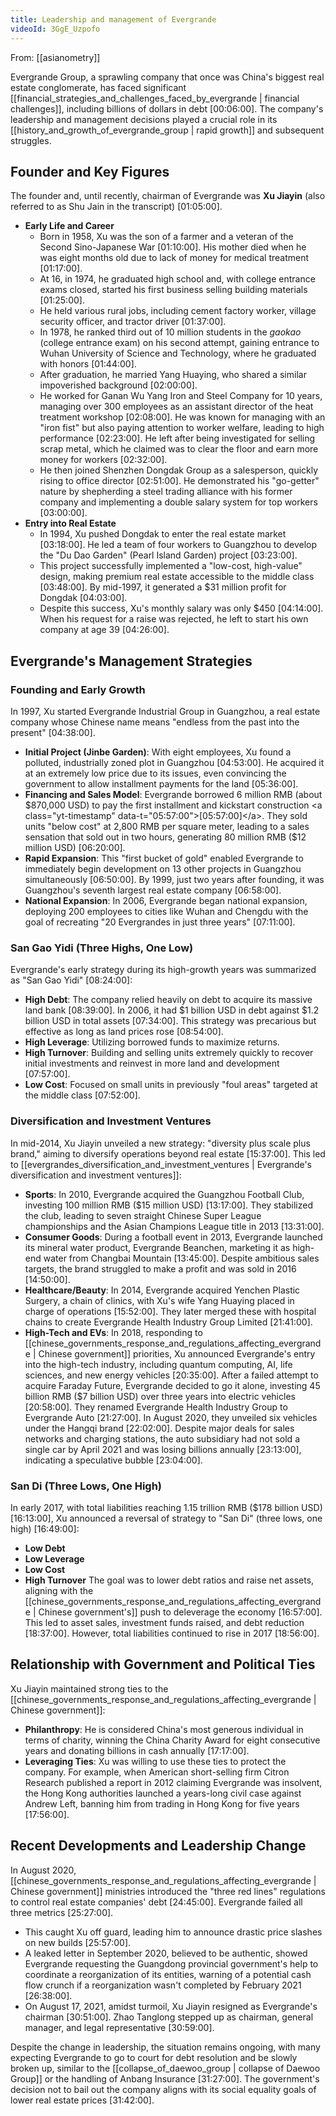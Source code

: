 ```yaml
---
title: Leadership and management of Evergrande
videoId: 3GgE_Uzpofo
---
```


From: [[asianometry]] <br/> 

Evergrande Group, a sprawling company that once was China's biggest real estate conglomerate, has faced significant [[financial_strategies_and_challenges_faced_by_evergrande | financial challenges]], including billions of dollars in debt <a class="yt-timestamp" data-t="00:06:00">[00:06:00]</a>. The company's leadership and management decisions played a crucial role in its [[history_and_growth_of_evergrande_group | rapid growth]] and subsequent struggles.

## Founder and Key Figures

The founder and, until recently, chairman of Evergrande was **Xu Jiayin** (also referred to as Shu Jain in the transcript) <a class="yt-timestamp" data-t="01:05:00">[01:05:00]</a>.
*   **Early Life and Career**
    *   Born in 1958, Xu was the son of a farmer and a veteran of the Second Sino-Japanese War <a class="yt-timestamp" data-t="01:10:00">[01:10:00]</a>. His mother died when he was eight months old due to lack of money for medical treatment <a class="yt-timestamp" data-t="01:17:00">[01:17:00]</a>.
    *   At 16, in 1974, he graduated high school and, with college entrance exams closed, started his first business selling building materials <a class="yt-timestamp" data-t="01:25:00">[01:25:00]</a>.
    *   He held various rural jobs, including cement factory worker, village security officer, and tractor driver <a class="yt-timestamp" data-t="01:37:00">[01:37:00]</a>.
    *   In 1978, he ranked third out of 10 million students in the *gaokao* (college entrance exam) on his second attempt, gaining entrance to Wuhan University of Science and Technology, where he graduated with honors <a class="yt-timestamp" data-t="01:44:00">[01:44:00]</a>.
    *   After graduation, he married Yang Huaying, who shared a similar impoverished background <a class="yt-timestamp" data-t="02:00:00">[02:00:00]</a>.
    *   He worked for Ganan Wu Yang Iron and Steel Company for 10 years, managing over 300 employees as an assistant director of the heat treatment workshop <a class="yt-timestamp" data-t="02:08:00">[02:08:00]</a>. He was known for managing with an "iron fist" but also paying attention to worker welfare, leading to high performance <a class="yt-timestamp" data-t="02:23:00">[02:23:00]</a>. He left after being investigated for selling scrap metal, which he claimed was to clear the floor and earn more money for workers <a class="yt-timestamp" data-t="02:32:00">[02:32:00]</a>.
    *   He then joined Shenzhen Dongdak Group as a salesperson, quickly rising to office director <a class="yt-timestamp" data-t="02:51:00">[02:51:00]</a>. He demonstrated his "go-getter" nature by shepherding a steel trading alliance with his former company and implementing a double salary system for top workers <a class="yt-timestamp" data-t="03:00:00">[03:00:00]</a>.
*   **Entry into Real Estate**
    *   In 1994, Xu pushed Dongdak to enter the real estate market <a class="yt-timestamp" data-t="03:18:00">[03:18:00]</a>. He led a team of four workers to Guangzhou to develop the "Du Dao Garden" (Pearl Island Garden) project <a class="yt-timestamp" data-t="03:23:00">[03:23:00]</a>.
    *   This project successfully implemented a "low-cost, high-value" design, making premium real estate accessible to the middle class <a class="yt-timestamp" data-t="03:48:00">[03:48:00]</a>. By mid-1997, it generated a $31 million profit for Dongdak <a class="yt-timestamp" data-t="04:03:00">[04:03:00]</a>.
    *   Despite this success, Xu's monthly salary was only $450 <a class="yt-timestamp" data-t="04:14:00">[04:14:00]</a>. When his request for a raise was rejected, he left to start his own company at age 39 <a class="yt-timestamp" data-t="04:26:00">[04:26:00]</a>.

## Evergrande's Management Strategies

### Founding and Early Growth
In 1997, Xu started Evergrande Industrial Group in Guangzhou, a real estate company whose Chinese name means "endless from the past into the present" <a class="yt-timestamp" data-t="04:38:00">[04:38:00]</a>.
*   **Initial Project (Jinbe Garden)**: With eight employees, Xu found a polluted, industrially zoned plot in Guangzhou <a class="yt-timestamp" data-t="04:53:00">[04:53:00]</a>. He acquired it at an extremely low price due to its issues, even convincing the government to allow installment payments for the land <a class="yt-timestamp" data-t="05:36:00">[05:36:00]</a>.
*   **Financing and Sales Model**: Evergrande borrowed 6 million RMB (about $870,000 USD) to pay the first installment and kickstart construction <a class="yt-timestamp" data-t="05:57:00">[05:57:00]</a>. They sold units "below cost" at 2,800 RMB per square meter, leading to a sales sensation that sold out in two hours, generating 80 million RMB ($12 million USD) <a class="yt-timestamp" data-t="06:20:00">[06:20:00]</a>.
*   **Rapid Expansion**: This "first bucket of gold" enabled Evergrande to immediately begin development on 13 other projects in Guangzhou simultaneously <a class="yt-timestamp" data-t="06:50:00">[06:50:00]</a>. By 1999, just two years after founding, it was Guangzhou's seventh largest real estate company <a class="yt-timestamp" data-t="06:58:00">[06:58:00]</a>.
*   **National Expansion**: In 2006, Evergrande began national expansion, deploying 200 employees to cities like Wuhan and Chengdu with the goal of recreating "20 Evergrandes in just three years" <a class="yt-timestamp" data-t="07:11:00">[07:11:00]</a>.

### San Gao Yidi (Three Highs, One Low)
Evergrande's early strategy during its high-growth years was summarized as "San Gao Yidi" <a class="yt-timestamp" data-t="08:24:00">[08:24:00]</a>:
*   **High Debt**: The company relied heavily on debt to acquire its massive land bank <a class="yt-timestamp" data-t="08:39:00">[08:39:00]</a>. In 2006, it had $1 billion USD in debt against $1.2 billion USD in total assets <a class="yt-timestamp" data-t="07:34:00">[07:34:00]</a>. This strategy was precarious but effective as long as land prices rose <a class="yt-timestamp" data-t="08:54:00">[08:54:00]</a>.
*   **High Leverage**: Utilizing borrowed funds to maximize returns.
*   **High Turnover**: Building and selling units extremely quickly to recover initial investments and reinvest in more land and development <a class="yt-timestamp" data-t="07:57:00">[07:57:00]</a>.
*   **Low Cost**: Focused on small units in previously "foul areas" targeted at the middle class <a class="yt-timestamp" data-t="07:52:00">[07:52:00]</a>.

### Diversification and Investment Ventures
In mid-2014, Xu Jiayin unveiled a new strategy: "diversity plus scale plus brand," aiming to diversify operations beyond real estate <a class="yt-timestamp" data-t="15:37:00">[15:37:00]</a>. This led to [[evergrandes_diversification_and_investment_ventures | Evergrande's diversification and investment ventures]]:
*   **Sports**: In 2010, Evergrande acquired the Guangzhou Football Club, investing 100 million RMB ($15 million USD) <a class="yt-timestamp" data-t="13:17:00">[13:17:00]</a>. They stabilized the club, leading to seven straight Chinese Super League championships and the Asian Champions League title in 2013 <a class="yt-timestamp" data-t="13:31:00">[13:31:00]</a>.
*   **Consumer Goods**: During a football event in 2013, Evergrande launched its mineral water product, Evergrande Beanchen, marketing it as high-end water from Changbai Mountain <a class="yt-timestamp" data-t="13:45:00">[13:45:00]</a>. Despite ambitious sales targets, the brand struggled to make a profit and was sold in 2016 <a class="yt-timestamp" data-t="14:50:00">[14:50:00]</a>.
*   **Healthcare/Beauty**: In 2014, Evergrande acquired Yenchen Plastic Surgery, a chain of clinics, with Xu's wife Yang Huaying placed in charge of operations <a class="yt-timestamp" data-t="15:52:00">[15:52:00]</a>. They later merged these with hospital chains to create Evergrande Health Industry Group Limited <a class="yt-timestamp" data-t="21:41:00">[21:41:00]</a>.
*   **High-Tech and EVs**: In 2018, responding to [[chinese_governments_response_and_regulations_affecting_evergrande | Chinese government]] priorities, Xu announced Evergrande's entry into the high-tech industry, including quantum computing, AI, life sciences, and new energy vehicles <a class="yt-timestamp" data-t="20:35:00">[20:35:00]</a>. After a failed attempt to acquire Faraday Future, Evergrande decided to go it alone, investing 45 billion RMB ($7 billion USD) over three years into electric vehicles <a class="yt-timestamp" data-t="20:58:00">[20:58:00]</a>. They renamed Evergrande Health Industry Group to Evergrande Auto <a class="yt-timestamp" data-t="21:27:00">[21:27:00]</a>. In August 2020, they unveiled six vehicles under the Hangqi brand <a class="yt-timestamp" data-t="22:02:00">[22:02:00]</a>. Despite major deals for sales networks and charging stations, the auto subsidiary had not sold a single car by April 2021 and was losing billions annually <a class="yt-timestamp" data-t="23:13:00">[23:13:00]</a>, indicating a speculative bubble <a class="yt-timestamp" data-t="23:04:00">[23:04:00]</a>.

### San Di (Three Lows, One High)
In early 2017, with total liabilities reaching 1.15 trillion RMB ($178 billion USD) <a class="yt-timestamp" data-t="16:13:00">[16:13:00]</a>, Xu announced a reversal of strategy to "San Di" (three lows, one high) <a class="yt-timestamp" data-t="16:49:00">[16:49:00]</a>:
*   **Low Debt**
*   **Low Leverage**
*   **Low Cost**
*   **High Turnover**
The goal was to lower debt ratios and raise net assets, aligning with the [[chinese_governments_response_and_regulations_affecting_evergrande | Chinese government's]] push to deleverage the economy <a class="yt-timestamp" data-t="16:57:00">[16:57:00]</a>. This led to asset sales, investment funds raised, and debt reduction <a class="yt-timestamp" data-t="18:37:00">[18:37:00]</a>. However, total liabilities continued to rise in 2017 <a class="yt-timestamp" data-t="18:56:00">[18:56:00]</a>.

## Relationship with Government and Political Ties
Xu Jiayin maintained strong ties to the [[chinese_governments_response_and_regulations_affecting_evergrande | Chinese government]]:
*   **Philanthropy**: He is considered China's most generous individual in terms of charity, winning the China Charity Award for eight consecutive years and donating billions in cash annually <a class="yt-timestamp" data-t="17:17:00">[17:17:00]</a>.
*   **Leveraging Ties**: Xu was willing to use these ties to protect the company. For example, when American short-selling firm Citron Research published a report in 2012 claiming Evergrande was insolvent, the Hong Kong authorities launched a years-long civil case against Andrew Left, banning him from trading in Hong Kong for five years <a class="yt-timestamp" data-t="17:56:00">[17:56:00]</a>.

## Recent Developments and Leadership Change
In August 2020, [[chinese_governments_response_and_regulations_affecting_evergrande | Chinese government]] ministries introduced the "three red lines" regulations to control real estate companies' debt <a class="yt-timestamp" data-t="24:45:00">[24:45:00]</a>. Evergrande failed all three metrics <a class="yt-timestamp" data-t="25:27:00">[25:27:00]</a>.
*   This caught Xu off guard, leading him to announce drastic price slashes on new builds <a class="yt-timestamp" data-t="25:57:00">[25:57:00]</a>.
*   A leaked letter in September 2020, believed to be authentic, showed Evergrande requesting the Guangdong provincial government's help to coordinate a reorganization of its entities, warning of a potential cash flow crunch if a reorganization wasn't completed by February 2021 <a class="yt-timestamp" data-t="26:38:00">[26:38:00]</a>.
*   On August 17, 2021, amidst turmoil, Xu Jiayin resigned as Evergrande's chairman <a class="yt-timestamp" data-t="30:51:00">[30:51:00]</a>. Zhao Tanglong stepped up as chairman, general manager, and legal representative <a class="yt-timestamp" data-t="30:59:00">[30:59:00]</a>.

Despite the change in leadership, the situation remains ongoing, with many expecting Evergrande to go to court for debt resolution and be slowly broken up, similar to the [[collapse_of_daewoo_group | collapse of Daewoo Group]] or the handling of Anbang Insurance <a class="yt-timestamp" data-t="31:27:00">[31:27:00]</a>. The government's decision not to bail out the company aligns with its social equality goals of lower real estate prices <a class="yt-timestamp" data-t="31:42:00">[31:42:00]</a>.